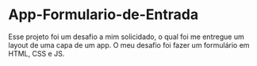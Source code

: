 # App-Formulario-de-Entrada
Esse projeto foi um desafio a mim solicidado, o qual foi me entregue um layout de uma capa de um app. O meu desafio foi fazer um formulário em HTML, CSS e JS.
